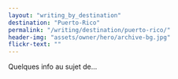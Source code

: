 ```yaml
---
layout: "writing_by_destination"
destination: "Puerto-Rico"
permalink: "/writing/destination/puerto-rico/"
header-img: "assets/owner/hero/archive-bg.jpg"
flickr-text: ""
---
```


Quelques info au sujet de...
